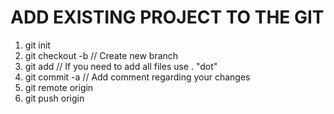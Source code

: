 # ADD EXISTING PROJECT TO THE GIT

1) git init 
2) git checkout -b <BRANCH NAME> // Create new branch
3) git add <FILE NAME> // If you need to add all files use . "dot" 
4) git commit -a // Add comment regarding  your changes
5) git remote  origin <GIT REPO URL>
6) git push origin <BRANCH NAME>